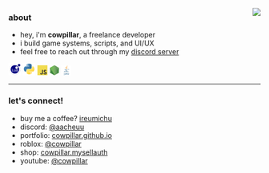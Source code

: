 <img height=16 align="right" src="https://komarev.com/ghpvc/?username=cowpillar&color=blueviolet&style=flat-square"/></span>

### about

- hey, i'm **cowpillar**, a freelance developer
- i build game systems, scripts, and UI/UX
- feel free to reach out through my [discord server](https://discord.com/invite/ZdwPe8JKCC)

<!--
<div align="left">
  <img src="https://github-readme-stats.vercel.app/api/top-langs?username=cowpillar&locale=en&hide_title=false&hide_progress=true&card_width=320&langs_count=6&theme=radical&hide_border=false&order=2" height="200" alt="languages graph"  />
-->

<code><img height="25" alt="lua" src="https://raw.githubusercontent.com/github/explore/80688e429a7d4ef2fca1e82350fe8e3517d3494d/topics/lua/lua.png"></code>
<code><img height="25" alt="python" src="https://raw.githubusercontent.com/github/explore/80688e429a7d4ef2fca1e82350fe8e3517d3494d/topics/python/python.png"></code>
<code><img height="20" alt="javascript" src="https://raw.githubusercontent.com/github/explore/80688e429a7d4ef2fca1e82350fe8e3517d3494d/topics/javascript/javascript.png"></code>
<code><img height="20" alt="nodejs" src="https://raw.githubusercontent.com/github/explore/80688e429a7d4ef2fca1e82350fe8e3517d3494d/topics/nodejs/nodejs.png"></code>
<code><img height="20" alt="java" src="https://raw.githubusercontent.com/github/explore/80688e429a7d4ef2fca1e82350fe8e3517d3494d/topics/java/java.png"></code>

---

### let's connect!
- buy me a coffee? [ireumichu](https://ko-fi.com/ireumichu)
- discord: [@aacheuu](https://discord.com/users/1097169174939312128)
- portfolio: [cowpillar.github.io](https://cowpillar.github.io/)
- roblox: [@cowpillar](https://www.roblox.com/users/108284393/profile)
- shop: [cowpillar.mysellauth](https://cowpillar.mysellauth.com/)
- youtube: [@cowpillar](https://www.youtube.com/@cowpillar)
